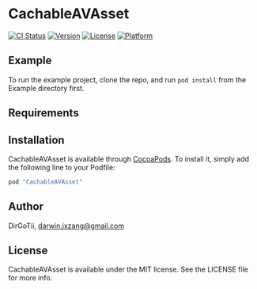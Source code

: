 # CachableAVAsset

[![CI Status](http://img.shields.io/travis/DirGoTii/CachableAVAsset.svg?style=flat)](https://travis-ci.org/DirGoTii/CachableAVAsset)
[![Version](https://img.shields.io/cocoapods/v/CachableAVAsset.svg?style=flat)](http://cocoapods.org/pods/CachableAVAsset)
[![License](https://img.shields.io/cocoapods/l/CachableAVAsset.svg?style=flat)](http://cocoapods.org/pods/CachableAVAsset)
[![Platform](https://img.shields.io/cocoapods/p/CachableAVAsset.svg?style=flat)](http://cocoapods.org/pods/CachableAVAsset)

## Example

To run the example project, clone the repo, and run `pod install` from the Example directory first.

## Requirements

## Installation

CachableAVAsset is available through [CocoaPods](http://cocoapods.org). To install
it, simply add the following line to your Podfile:

```ruby
pod "CachableAVAsset"
```

## Author

DirGoTii, darwin.jxzang@gmail.com

## License

CachableAVAsset is available under the MIT license. See the LICENSE file for more info.
